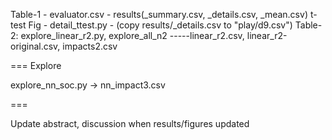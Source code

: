 Table-1 - evaluator.csv - results(_summary.csv, _details.csv, _mean.csv)
t-test Fig - detail_ttest.py - (copy results/_details.csv to "play/d9.csv")
Table-2: explore_linear_r2.py, explore_all_n2 
    -----linear_r2.csv, linear_r2-original.csv, impacts2.csv

===
Explore

explore_nn_soc.py -> nn_impact3.csv

===

Update abstract, discussion when results/figures updated

